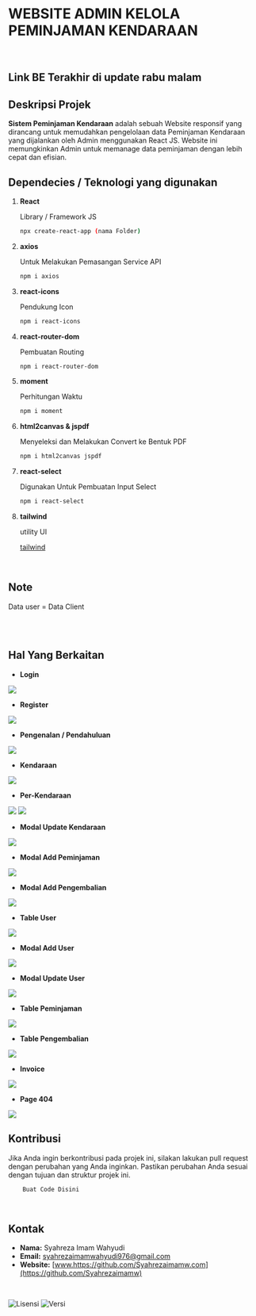 # WEBSITE ADMIN KELOLA PEMINJAMAN KENDARAAN
<br>

## Link BE Terakhir di update rabu malam

## Deskripsi Projek 

**Sistem Peminjaman Kendaraan** adalah sebuah Website responsif yang dirancang untuk memudahkan pengelolaan data Peminjaman Kendaraan yang dijalankan oleh Admin menggunakan React JS. Website ini memungkinkan Admin untuk memanage data peminjaman dengan lebih cepat dan efisian.


## Dependecies / Teknologi yang digunakan

1. **React**

    Library / Framework JS

    ```bash
   npx create-react-app (nama Folder)
    ```

2. **axios**

    Untuk Melakukan Pemasangan Service API

    ```bash
    npm i axios
    ```

3. **react-icons**

    Pendukung Icon

    ```bash
    npm i react-icons
    ```

4. **react-router-dom**

    Pembuatan Routing

    ```bash
    npm i react-router-dom
    ```
5. **moment**

    Perhitungan Waktu 

    ```bash
    npm i moment
    ```
6. **html2canvas & jspdf**

    Menyeleksi dan Melakukan Convert ke Bentuk PDF

    ```bash
    npm i html2canvas jspdf
    ```
7. **react-select**

    Digunakan Untuk Pembuatan Input Select

    ```bash
    npm i react-select
    ```
8. **tailwind**

    utility UI

    [tailwind](https://tailwindcss.com/docs/guides/create-react-app)


    <br>
    

## Note
Data user = Data Client

<br>




<br>





## Hal Yang Berkaitan






- **Login**
<img src="./src/image/login.png" />

- **Register**
<img src="./src/image/reguister.png" />

- **Pengenalan / Pendahuluan**
<img src="./src/image/home.png" />

- **Kendaraan**
<img src="./src/image/kendaraan.png" />

- **Per-Kendaraan**
<img src="./src/image/perkendara.png" />
<img src="./src/image/perkendaraa.png" />

- **Modal Update Kendaraan**
<img src="./src/image/modalupdatekendara.png" />

- **Modal Add Peminjaman**
<img src="./src/image/modalpinjamkendara.png" />

- **Modal Add Pengembalian**
<img src="./src/image/modalKembaliKendaraan.png" />

- **Table User**
<img src="./src/image/userBaru.png" />

- **Modal Add User**
<img src="./src/image/addUser.png" />

- **Modal Update User**
<img src="./src/image/detail user.png" />

- **Table Peminjaman**
<img src="./src/image/peminjaman.png" />

- **Table Pengembalian**
<img src="./src/image/pengembalian.png" />

- **Invoice**
<img src="./src/image/invoice.png" />

- **Page 404**
<img src="./src/image/err.png" />



<br>


## Kontribusi

Jika Anda ingin berkontribusi pada projek ini, silakan lakukan pull request dengan perubahan yang Anda inginkan. Pastikan perubahan Anda sesuai dengan tujuan dan struktur projek ini.

```
    Buat Code Disini
```

<br>

## Kontak

- **Nama:** Syahreza Imam Wahyudi
- **Email:** [syahrezaimamwahyudi976@gmail.com](mailto:syahrezaimamwahyudi976@gmail.com)
- **Website:** [www.https://github.com/Syahrezaimamw.com](https://github.com/Syahrezaimamw)

<br>


![Lisensi](https://img.shields.io/badge/license-MIT-blue.svg) ![Versi](https://img.shields.io/badge/version-100.10.10-brightgreen.svg)



